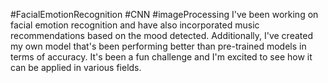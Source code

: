 #FacialEmotionRecognition #CNN #imageProcessing
I've been working on facial emotion recognition and have also incorporated music recommendations based on the mood detected. Additionally, I've created my own model that's been performing better than pre-trained models in terms of accuracy. It's been a fun challenge and I'm excited to see how it can be applied in various fields.
